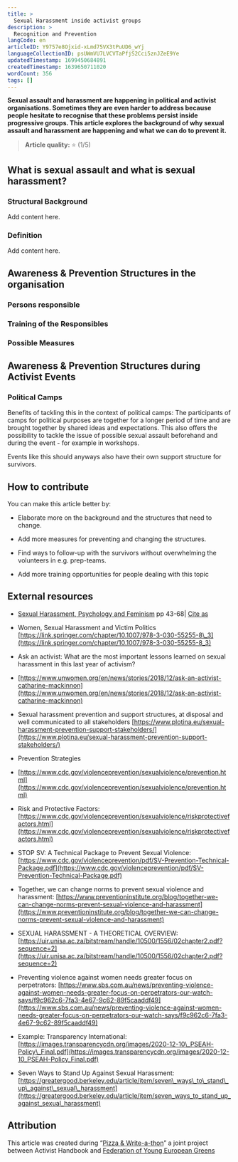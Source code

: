 ```yaml
---
title: >
  Sexual Harassment inside activist groups
description: >
  Recognition and Prevention
langCode: en
articleID: Y9757e8Ojxid-xLmd75VX3tPuUD6_wYj
languageCollectionID: psUWmVU7LVCVTaPfjS2Cci5znJZeE9Ye
updatedTimestamp: 1699450684891
createdTimestamp: 1639650711020
wordCount: 356
tags: []
---
```


**Sexual assault and harassment are happening in political and activist organisations. Sometimes they are even harder to address because people hesitate to recognise that these problems persist inside progressive groups. This article explores the background of why sexual assault and harassment are happening and what we can do to prevent it.**

> **Article quality:** ⭐️ (1/5)

## **What is sexual assault and what is sexual harassment?**

### **Structural Background**

Add content here.

### **Definition**

Add content here.

## **Awareness & Prevention Structures in the organisation**

### **Persons responsible**

### **Training of the Responsibles**

### **Possible Measures**

## **Awareness & Prevention Structures during Activist Events**

### **Political Camps**

Benefits of tackling this in the context of political camps: The participants of camps for political purposes are together for a longer period of time and are brought together by shared ideas and expectations. This also offers the possibility to tackle the issue of possible sexual assault beforehand and during the event - for example in workshops.

Events like this should anyways also have their own support structure for survivors.

## **How to contribute**

You can make this article better by:

-   Elaborate more on the background and the structures that need to change.
    
-   Add more measures for preventing and changing the structures.
    
-   Find ways to follow-up with the survivors without overwhelming the volunteers in e.g. prep-teams.
    
-   Add more training opportunities for people dealing with this topic
    

## **External resources**

-   [Sexual Harassment, Psychology and Feminism](https://link.springer.com/book/10.1007/978-3-030-55255-8) pp 43-68| [Cite as](https://link.springer.com/chapter/10.1007/978-3-030-55255-8_3#citeas)
    
-   Women, Sexual Harassment and Victim Politics  
    [https://link.springer.com/chapter/10.1007/978-3-030-55255-8\_3](https://link.springer.com/chapter/10.1007/978-3-030-55255-8_3)
    
-   Ask an activist: What are the most important lessons learned on sexual harassment in this last year of activism?
    
-   [https://www.unwomen.org/en/news/stories/2018/12/ask-an-activist-catharine-mackinnon](https://www.unwomen.org/en/news/stories/2018/12/ask-an-activist-catharine-mackinnon)
    
-   Sexual harassment prevention and support structures, at disposal and well communicated to all stakeholders [https://www.plotina.eu/sexual-harassment-prevention-support-stakeholders/](https://www.plotina.eu/sexual-harassment-prevention-support-stakeholders/)
    
-   Prevention Strategies
    
-   [https://www.cdc.gov/violenceprevention/sexualviolence/prevention.html](https://www.cdc.gov/violenceprevention/sexualviolence/prevention.html)
    
-   Risk and Protective Factors: [https://www.cdc.gov/violenceprevention/sexualviolence/riskprotectivefactors.html](https://www.cdc.gov/violenceprevention/sexualviolence/riskprotectivefactors.html)
    
-   STOP SV: A Technical Package to Prevent Sexual Violence: [https://www.cdc.gov/violenceprevention/pdf/SV-Prevention-Technical-Package.pdf](https://www.cdc.gov/violenceprevention/pdf/SV-Prevention-Technical-Package.pdf)
    
-   Together, we can change norms to prevent sexual violence and harassment: [https://www.preventioninstitute.org/blog/together-we-can-change-norms-prevent-sexual-violence-and-harassment](https://www.preventioninstitute.org/blog/together-we-can-change-norms-prevent-sexual-violence-and-harassment)
    
-   SEXUAL HARASSMENT - A THEORETICAL OVERVIEW: [https://uir.unisa.ac.za/bitstream/handle/10500/1556/02chapter2.pdf?sequence=2](https://uir.unisa.ac.za/bitstream/handle/10500/1556/02chapter2.pdf?sequence=2)
    
-   Preventing violence against women needs greater focus on perpetrators: [https://www.sbs.com.au/news/preventing-violence-against-women-needs-greater-focus-on-perpetrators-our-watch-says/f9c962c6-7fa3-4e67-9c62-89f5caaddf49](https://www.sbs.com.au/news/preventing-violence-against-women-needs-greater-focus-on-perpetrators-our-watch-says/f9c962c6-7fa3-4e67-9c62-89f5caaddf49)
    
-   Example: Transparency International: [https://images.transparencycdn.org/images/2020-12-10\_PSEAH-Policy\_Final.pdf](https://images.transparencycdn.org/images/2020-12-10_PSEAH-Policy_Final.pdf)
    
-   Seven Ways to Stand Up Against Sexual Harassment: [https://greatergood.berkeley.edu/article/item/seven\_ways\_to\_stand\_up\_against\_sexual\_harassment](https://greatergood.berkeley.edu/article/item/seven_ways_to_stand_up_against_sexual_harassment)
    

## Attribution

This article was created during “[Pizza & Write-a-thon](/writeathon)” a joint project between Activist Handbook and [Federation of Young European Greens](https://fyeg.org/)